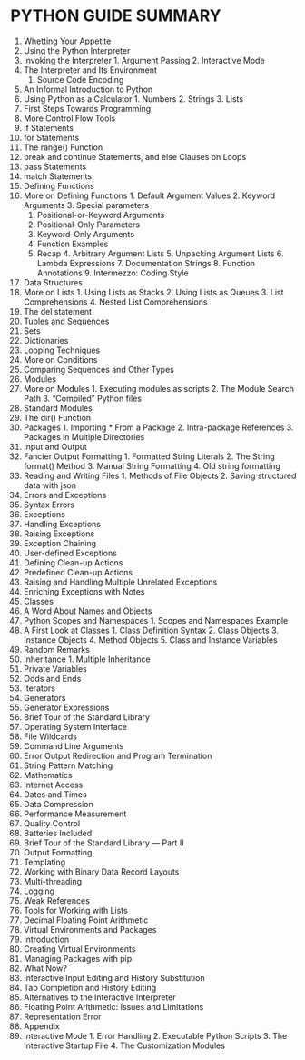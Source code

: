 # PYTHON GUIDE SUMMARY

1. Whetting Your Appetite
2. Using the Python Interpreter
  1. Invoking the Interpreter
    1. Argument Passing
    2. Interactive Mode
  2. The Interpreter and Its Environment
     1. Source Code Encoding
3. An Informal Introduction to Python
  1. Using Python as a Calculator
    1. Numbers
    2. Strings
    3. Lists
  2. First Steps Towards Programming
4. More Control Flow Tools
  1. if Statements
  2. for Statements
  3. The range() Function
  4. break and continue Statements, and else Clauses on Loops
  5. pass Statements
  6. match Statements
  7. Defining Functions
  8.  More on Defining Functions
    1.  Default Argument Values
    2.  Keyword Arguments
    3.  Special parameters
      1.  Positional-or-Keyword Arguments
      2.  Positional-Only Parameters
      3.  Keyword-Only Arguments
      4.  Function Examples
      5.  Recap
    4.  Arbitrary Argument Lists
    5.  Unpacking Argument Lists
    6.  Lambda Expressions
    7.  Documentation Strings
    8.  Function Annotations
    9.  Intermezzo: Coding Style
5. Data Structures
  1. More on Lists
    1. Using Lists as Stacks
    2. Using Lists as Queues
    3. List Comprehensions
    4. Nested List Comprehensions
  2. The del statement
  3. Tuples and Sequences
  4. Sets
  5. Dictionaries
  6. Looping Techniques
  7. More on Conditions
  8. Comparing Sequences and Other Types
6. Modules
  1. More on Modules
    1. Executing modules as scripts
    2. The Module Search Path
    3. “Compiled” Python files
  2. Standard Modules
  3. The dir() Function
  4. Packages
    1. Importing * From a Package
    2. Intra-package References
    3. Packages in Multiple Directories
7. Input and Output
  1. Fancier Output Formatting
    1. Formatted String Literals
    2. The String format() Method
    3. Manual String Formatting
    4. Old string formatting
  2. Reading and Writing Files
    1. Methods of File Objects
    2. Saving structured data with json
8. Errors and Exceptions
  1. Syntax Errors
  2. Exceptions
  3. Handling Exceptions
  4. Raising Exceptions
  5. Exception Chaining
  6. User-defined Exceptions
  7. Defining Clean-up Actions
  8. Predefined Clean-up Actions
  9. Raising and Handling Multiple Unrelated Exceptions
  10. Enriching Exceptions with Notes
9. Classes
  1. A Word About Names and Objects
  2. Python Scopes and Namespaces
    1. Scopes and Namespaces Example
  3. A First Look at Classes
    1. Class Definition Syntax
    2. Class Objects
    3. Instance Objects
    4. Method Objects
    5. Class and Instance Variables
  1. Random Remarks
  2. Inheritance
    1. Multiple Inheritance
  1. Private Variables
  2. Odds and Ends
  3. Iterators
  4. Generators
  5.  Generator Expressions
10. Brief Tour of the Standard Library
  1. Operating System Interface
  2. File Wildcards
  3. Command Line Arguments
  4. Error Output Redirection and Program Termination
  5. String Pattern Matching
  6. Mathematics
  7. Internet Access
  8. Dates and Times
  9. Data Compression
  10. Performance Measurement
  11. Quality Control
  12. Batteries Included
11.  Brief Tour of the Standard Library — Part II
  1. Output Formatting
  2. Templating
  3. Working with Binary Data Record Layouts
  4. Multi-threading
  5. Logging
  6. Weak References
  7. Tools for Working with Lists
  8. Decimal Floating Point Arithmetic
12. Virtual Environments and Packages
  1. Introduction
  2. Creating Virtual Environments
  3. Managing Packages with pip
13. What Now?
14. Interactive Input Editing and History Substitution
  1. Tab Completion and History Editing
  2. Alternatives to the Interactive Interpreter
15. Floating Point Arithmetic: Issues and Limitations
  1. Representation Error
16. Appendix
  1. Interactive Mode
    1. Error Handling
    2. Executable Python Scripts
    3. The Interactive Startup File
    4. The Customization Modules